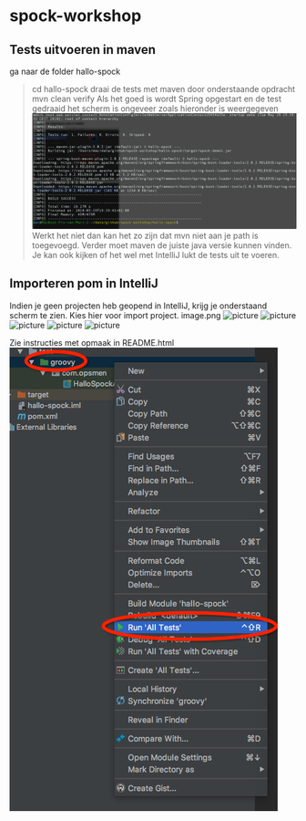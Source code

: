 # spock-workshop

## Tests uitvoeren in maven
ga naar de folder hallo-spock
>cd hallo-spock
draai de tests met maven door onderstaande opdracht
>mvn clean verify
Als het goed is wordt Spring opgestart en de test gedraaid het scherm is ongeveer zoals hieronder is weergegeven
![picture](https://github.com/MarcMeer/spock-workshop/blob/master/img/2018-05-29%2007.41.13%20PM.png?raw=true)
Werkt het niet dan kan het zo zijn dat mvn niet aan je path is toegevoegd. Verder moet maven de juiste java versie kunnen vinden. Je kan ook kijken of het wel met IntelliJ lukt de tests uit te voeren.

## Importeren pom in IntelliJ
Indien je geen projecten heb geopend in IntelliJ, krijg je onderstaand scherm te zien. Kies hier voor import project.
image.png
![picture](image-2.png)
![picture](image-3.png)
![picture](image-1.png)
![picture](2018-05-29%2008.13.17%20PM.png)
![picture](image-5.png)


Zie instructies met opmaak in README.html
![picture](https://github.com/MarcMeer/spock-workshop/blob/master/img/2018-05-29%2007.59.49%20PM.png?raw=true)
